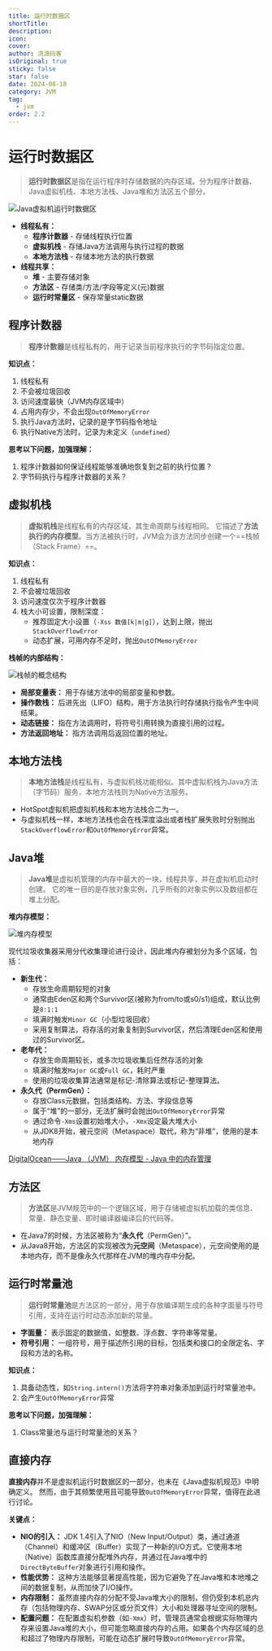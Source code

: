 ```yaml
---
title: 运行时数据区
shortTitle:
description:
icon:
cover:
author: 流浪码客
isOriginal: true
sticky: false
star: false
date: 2024-08-10
category: JVM
tag:
  - jvm
order: 2.2
---
```


# 运行时数据区

> **运行时数据区**是指在运行程序时存储数据的内存区域。分为程序计数器、Java虚拟机栈、本地方法栈、Java堆和方法区五个部分。

![Java虚拟机运行时数据区](https://img.geekyspace.cn/pictures/2024/202408102247073.png)

* **线程私有：**
  * **程序计数器** - 存储线程执行位置
  * **虚拟机栈** - 存储Java方法调用与执行过程的数据
  * **本地方法栈** - 存储本地方法的执行数据
* **线程共享：**
  * **堆** - 主要存储对象
  * **方法区** - 存储类/方法/字段等定义(元)数据
  * **运行时常量区** - 保存常量static数据

## 程序计数器

> **程序计数器**是线程私有的，用于记录当前程序执行的字节码指定位置。

**知识点：**

1. 线程私有
2. 不会被垃圾回收
3. 访问速度最快（JVM内存区域中）
4. 占用内存少，不会出现`OutOfMemoryError`
5. 执行Java方法时，记录的是字节码指令地址
6. 执行Native方法时，记录为未定义（`undefined`）

**思考以下问题，加强理解：**

1. 程序计数器如何保证线程能够准确地恢复到之前的执行位置？
2. 字节码执行与程序计数器的关系？

## 虚拟机栈

> **虚拟机栈**是线程私有的内存区域，其生命周期与线程相同。
> 它描述了**方法执行的内存模型**。当方法被执行时，JVM会为该方法同步创建一个==栈帧（Stack Frame）==。

**知识点：**

1. 线程私有 
2. 不会被垃圾回收 
3. 访问速度仅次于程序计数器
4. 栈大小可设置，限制深度：
   * 推荐固定大小设置（`-Xss 数值[k|m|g]`），达到上限，抛出`StackOverflowError`
   * 动态扩展，可用内存不足时，抛出`OutOfMemoryError`

**栈帧的内部结构：**

![栈帧的概念结构](http://img.geekyspace.cn/pictures/2025/0082zybply1gc8tjehg8bj318m0lbtbu.jpg)

* **局部变量表：** 用于存储方法中的局部变量和参数。
* **操作数栈：** 后进先出（LIFO）结构，用于方法执行时存储执行指令产生中间结果。
* **动态链接：** 指在方法调用时，将符号引用转换为直接引用的过程。
* **方法返回地址：** 指方法调用后返回位置的地址。

## 本地方法栈

> **本地方法栈**是线程私有，与虚拟机栈功能相似。其中虚拟机栈为Java方法（字节码）服务，本地方法栈则为Native方法服务。

* HotSpot虚拟机把虚拟机栈和本地方法栈合二为一。
* 与虚拟机栈一样，本地方法栈也会在栈深度溢出或者栈扩展失败时分别抛出`StackOverflowError`和`OutOfMemoryError`异常。

## Java堆

> **Java堆**是虚拟机管理的内存中最大的一块，线程共享，并在虚拟机启动时创建。
> 它的唯一目的是存放对象实例，几乎所有的对象实例以及数组都在堆上分配。

**堆内存模型：**

![堆内存模型](https://img.geekyspace.cn/pictures/2024/202407172004168.png)

现代垃圾收集器采用分代收集理论进行设计，因此堆内存被划分为多个区域，包括：

* **新生代：**
  * 存放生命周期较短的对象 
  * 通常由Eden区和两个Survivor区(被称为from/to或s0/s1)组成，默认比例是`8:1:1`
  * 填满时触发`Minor GC`（小型垃圾回收）
  * 采用复制算法，将存活的对象复制到Survivor区，然后清理Eden区和使用过的Survivor区。
* **老年代：**
  * 存放生命周期较长，或多次垃圾收集后任然存活的对象
  * 填满时触发`Major GC`或`Full GC`，耗时严重
  * 使用的垃圾收集算法通常是标记-清除算法或标记-整理算法。
* **永久代（PermGen）：** 
  * 存放Class元数据，包括类结构、方法、字段信息等
  * 属于“堆”的一部分，无法扩展时会抛出`OutOfMemoryError`异常
  * 通过命令`-Xms`设置初始堆大小，`-Xmx`设定最大堆大小
  * 从JDK8开始，被元空间（Metaspace）取代，称为“非堆”，使用的是本地内存

[DigitalOcean——Java （JVM） 内存模型 - Java 中的内存管理](https://www.digitalocean.com/community/tutorials/java-jvm-memory-model-memory-management-in-java)

## 方法区

> **方法区**是JVM规范中的一个逻辑区域，用于存储被虚拟机加载的类信息、常量、静态变量、即时编译器编译后的代码等。

* 在Java7的时候，方法区被称为“**永久代**（PermGen）”。 
* 从Java8开始，方法区的实现被改为**元空间**（Metaspace），元空间使用的是本地内存，而不是像永久代那样在JVM的堆内存中分配。

## 运行时常量池

> **运行时常量池**是方法区的一部分，用于存放编译期生成的各种字面量与符号引用，支持在运行时动态添加新的常量。

* **字面量：** 表示固定的数据值，如整数、浮点数、字符串等常量。
* **符号引用：** 一组符号，用于描述所引用的目标，包括类和接口的全限定名、字段和方法的名称。

**知识点：**

1. 具备动态性，如`String.intern()`方法将字符串对象添加到运行时常量池中。 
2. 会产生`OutOfMemoryError`异常

**思考以下问题，加强理解：**

1. Class常量池与运行时常量池的关系？

## 直接内存

**直接内存**并不是虚拟机运行时数据区的一部分，也未在《Java虚拟机规范》中明确定义。
然而，由于其频繁使用且可能导致`OutOfMemoryError`异常，值得在此进行讨论。

**关键点：**
- **NIO的引入：** JDK 1.4引入了NIO（New Input/Output）类，通过通道（Channel）和缓冲区（Buffer）实现了一种新的I/O方式。它使用本地（Native）函数库直接分配堆外内存，并通过在Java堆中的`DirectByteBuffer`对象进行引用和操作。
- **性能优势：** 这种方法能够显著提高性能，因为它避免了在Java堆和本地堆之间的数据复制，从而加快了I/O操作。
- **内存限制：** 虽然直接内存的分配不受Java堆大小的限制，但仍受到本机总内存（包括物理内存、SWAP分区或分页文件）大小和处理器寻址空间的限制。
- **配置问题：** 在配置虚拟机参数（如`-Xmx`）时，管理员通常会根据实际物理内存来设置Java堆的大小，但可能忽略直接内存的占用。如果各个内存区域的总和超过了物理内存限制，可能在动态扩展时导致`OutOfMemoryError`异常。